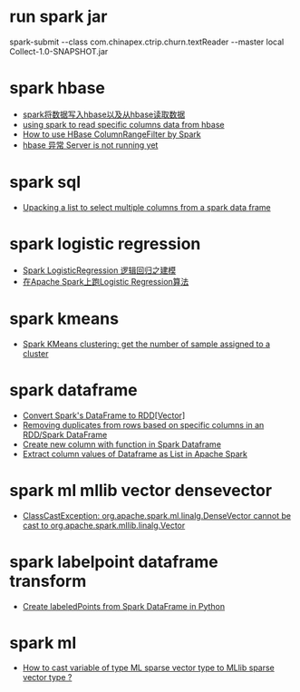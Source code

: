 # run spark jar
spark-submit --class com.chinapex.ctrip.churn.textReader --master local Collect-1.0-SNAPSHOT.jar

# spark hbase
* [spark将数据写入hbase以及从hbase读取数据](http://blog.csdn.net/u013468917/article/details/52822074)
* [using spark to read specific columns data from hbase](http://stackoverflow.com/questions/27122409/using-spark-to-read-specific-columns-data-from-hbase)
* [How to use HBase ColumnRangeFilter by Spark](https://stackoverflow.com/questions/42604507/how-to-use-hbase-columnrangefilter-by-spark)
* [hbase 异常 Server is not running yet](http://m.blog.csdn.net/article/details?id=53160577)

# spark sql
* [Upacking a list to select multiple columns from a spark data frame](http://stackoverflow.com/questions/34938770/upacking-a-list-to-select-multiple-columns-from-a-spark-data-frame)

# spark logistic regression
* [Spark LogisticRegression 逻辑回归之建模](http://www.cnblogs.com/wwxbi/p/6224670.html)
* [在Apache Spark上跑Logistic Regression算法](http://www.csdn.net/article/2015-07-24/2825285)

# spark kmeans
* [Spark KMeans clustering: get the number of sample assigned to a cluster](http://stackoverflow.com/questions/33495287/spark-kmeans-clustering-get-the-number-of-sample-assigned-to-a-cluster)

# spark dataframe
* [Convert Spark's DataFrame to RDD[Vector]](http://stackoverflow.com/questions/41712556/convert-sparks-dataframe-to-rddvector)
* [Removing duplicates from rows based on specific columns in an RDD/Spark DataFrame](https://stackoverflow.com/questions/30248221/removing-duplicates-from-rows-based-on-specific-columns-in-an-rdd-spark-datafram)
* [Create new column with function in Spark Dataframe](https://stackoverflow.com/questions/30219592/create-new-column-with-function-in-spark-dataframe)
* [Extract column values of Dataframe as List in Apache Spark](https://stackoverflow.com/questions/32000646/extract-column-values-of-dataframe-as-list-in-apache-spark)

# spark ml mllib vector densevector
* [ClassCastException: org.apache.spark.ml.linalg.DenseVector cannot be cast to org.apache.spark.mllib.linalg.Vector](http://stackoverflow.com/questions/40109807/classcastexception-org-apache-spark-ml-linalg-densevector-cannot-be-cast-to-org)

# spark labelpoint dataframe transform
* [Create labeledPoints from Spark DataFrame in Python](http://stackoverflow.com/questions/32556178/create-labeledpoints-from-spark-dataframe-in-python)


# spark ml 
* [How to cast variable of type ML sparse vector type to MLlib sparse vector type ?](https://community.hortonworks.com/questions/66106/how-to-caste-variable-of-type-ml-sparse-vector-typ.html?sort=oldest)

